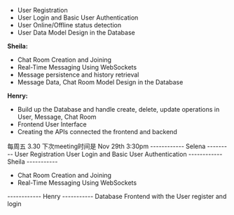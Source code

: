 
- User Registration
- User Login and Basic User Authentication  
- User Online/Offline status detection
- User Data Model Design in the Database

**Sheila:**

- Chat Room Creation and Joining
- Real-Time Messaging Using WebSockets  
- Message persistence and history retrieval
- Message Data, Chat Room Model Design in the Database

**Henry:**

- Build up the Database and handle create, delete, update operations in User, Message, Chat Room
- Frontend User Interface  
- Creating the APIs connected the frontend and backend
  
每周五 3.30 下次meeting时间是 Nov 29th 3:30pm
------------ Selena ---------
User Registration
User Login and Basic User Authentication
------------ Sheila -----------
- Chat Room Creation and Joining
- Real-Time Messaging Using WebSockets  

------------ Henry -----------
Database
Frontend with the User register and login



